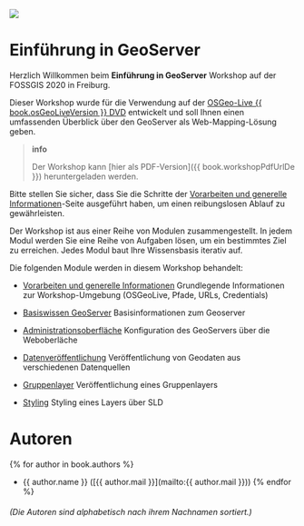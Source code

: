 ![](./assets/geoserver-logo.png)

# Einführung in GeoServer

Herzlich Willkommen beim **Einführung in GeoServer** Workshop auf der FOSSGIS 2020 in Freiburg.

Dieser Workshop wurde für die Verwendung auf der [OSGeo-Live {{ book.osGeoLiveVersion }} DVD](https://live.osgeo.org) entwickelt und soll Ihnen einen umfassenden Überblick über den GeoServer als Web-Mapping-Lösung geben.

> **info**
>
> Der Workshop kann [hier als PDF-Version]({{ book.workshopPdfUrlDe }}) heruntergeladen werden.

Bitte stellen Sie sicher, dass Sie die Schritte der
[Vorarbeiten und generelle Informationen](environment/README.md)-Seite ausgeführt
haben, um einen reibungslosen Ablauf zu gewährleisten.

Der Workshop ist aus einer Reihe von Modulen zusammengestellt. In jedem Modul werden Sie eine Reihe von Aufgaben lösen, um ein bestimmtes Ziel zu erreichen. Jedes Modul baut Ihre Wissensbasis iterativ auf.

Die folgenden Module werden in diesem Workshop behandelt:

* [Vorarbeiten und generelle Informationen](environment/README.md)
Grundlegende Informationen zur Workshop-Umgebung (OSGeoLive, Pfade, URLs, Credentials)

* [Basiswissen GeoServer](basics/README.md)
Basisinformationen zum Geoserver

* [Administrationsoberfläche](ui/README.md)
Konfiguration des GeoServers über die Weboberläche

* [Datenveröffentlichung](data/README.md)
Veröffentlichung von Geodaten aus verschiedenen Datenquellen

* [Gruppenlayer](group/README.md)
Veröffentlichung eines Gruppenlayers

* [Styling](styling/README.md)
Styling eines Layers über SLD

# Autoren

{% for author in book.authors %}
  - {{ author.name }} ([{{ author.mail }}](mailto:{{ author.mail }}))
{% endfor %}

###### (Die Autoren sind alphabetisch nach ihrem Nachnamen sortiert.)
